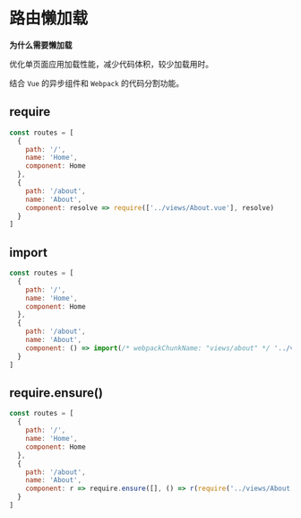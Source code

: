 # 路由懒加载

**为什么需要懒加载**

优化单页面应用加载性能，减少代码体积，较少加载用时。

结合 `Vue` 的异步组件和 `Webpack` 的代码分割功能。

## require

```js
const routes = [
  {
    path: '/',
    name: 'Home',
    component: Home
  },
  {
    path: '/about',
    name: 'About',
    component: resolve => require(['../views/About.vue'], resolve)
  }
]
```


## import

```js
const routes = [
  {
    path: '/',
    name: 'Home',
    component: Home
  },
  {
    path: '/about',
    name: 'About',
    component: () => import(/* webpackChunkName: "views/about" */ '../views/About.vue')
  }
]
```

## require.ensure() 

```js
const routes = [
  {
    path: '/',
    name: 'Home',
    component: Home
  },
  {
    path: '/about',
    name: 'About',
    component: r => require.ensure([], () => r(require('../views/About.vue')), 'about')
  }
]
```